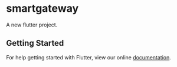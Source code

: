 # smartgateway

A new flutter project.

## Getting Started

For help getting started with Flutter, view our online
[documentation](http://flutter.io/).
